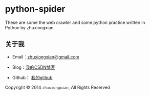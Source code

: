 python-spider
=============

These are some the web crawler and some python practice written in Python by zhuxiongxian.

## 关于我

* Email：zhuxiongxian@gmail.com

* Blog：[我的CSDN博客](http://blog.csdn.net/Cryhelyxx "zhuxiongxian的挨踢博客")

* Github： [我的github](https://github.com/xiongxianzhu "zhuxiongxian的github")

Copyright © 2014 `zhuxiongxian`, All Rights Reserved
